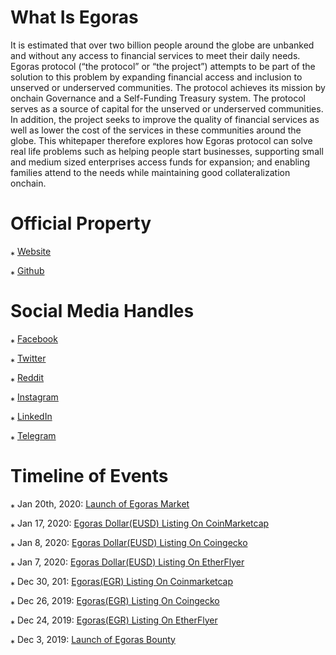 # What Is Egoras

It is estimated that over two billion people around the globe are unbanked and without any access to financial services to meet their daily needs. Egoras protocol (“the protocol” or “the project”) attempts to be part of the solution to this problem by expanding financial access and inclusion to unserved or underserved communities. The protocol achieves its mission by onchain Governance and a Self-Funding Treasury system. The protocol serves as a source of capital for the unserved or underserved communities. In addition, the project seeks to improve the quality of financial services as well as lower the cost of the services in these communities around the globe. This whitepaper therefore explores how Egoras protocol can solve real life problems such as helping people start businesses, supporting small and medium sized enterprises access funds for expansion; and enabling families attend to the needs while maintaining good collateralization onchain.


# Official Property
&#8270; <a href="https://www.egoras.com">Website</a>

&#8270; <a href="https://github.com/EgorasMarket/">Github</a>

# Social Media Handles
&#8270; <a href="https://facebook.com/egorasmarket">Facebook</a>

&#8270; <a href="https://twitter.com/egorasmarket">Twitter</a>

&#8270; <a href="https://reddit.com/r/egoras">Reddit</a>

&#8270; <a href="https://instagram.com/egorasofficial">Instagram</a>

&#8270; <a href="https://www.linkedin.com/company/egorasmarket/">LinkedIn</a>

&#8270; <a href="https://t.me/egorasmarket">Telegram</a>

# Timeline of Events

&#8270; Jan 20th, 2020: <a href="https://twitter.com/egorasmarket/status/1213965387026640897">Launch of Egoras Market</a>
  
&#8270; Jan 17, 2020: <a href="https://twitter.com/CoinMarketCap/status/1217979656042958849">Egoras Dollar(EUSD) Listing On CoinMarketcap</a>
 
&#8270; Jan 8, 2020: <a href="https://twitter.com/egorasmarket/status/1214777964673601537">Egoras Dollar(EUSD) Listing On Coingecko</a>
  
&#8270; Jan 7, 2020: <a href="https://twitter.com/etherflyercom/status/1214441605484036096">Egoras Dollar(EUSD) Listing On EtherFlyer</a>

&#8270; Dec 30, 201: <a href="https://twitter.com/egorasmarket/status/1211476174024646657">Egoras(EGR) Listing On Coinmarketcap</a>

&#8270; Dec 26, 2019: <a href="https://twitter.com/egorasmarket/status/1210245807510831104">Egoras(EGR) Listing On Coingecko</a>

&#8270; Dec 24, 2019: <a href="https://twitter.com/etherflyercom/status/1209346522741006337">Egoras(EGR) Listing On EtherFlyer</a>

&#8270; Dec 3, 2019: <a href="https://twitter.com/egorasmarket/status/1201669028105850881">Launch of Egoras Bounty</a>

